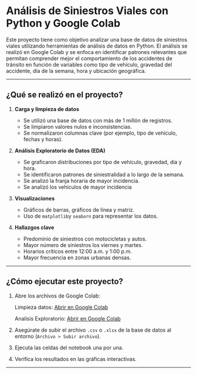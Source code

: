 # Análisis de Siniestros Viales con Python y Google Colab

Este proyecto tiene como objetivo analizar una base de datos de siniestros viales utilizando herramientas de análisis de datos en Python. El análisis se realizó en Google Colab y se enfoca en identificar patrones relevantes que permitan comprender mejor el comportamiento de los accidentes de tránsito en función de variables como tipo de vehículo, gravedad del accidente, día de la semana, hora y ubicación geográfica.

---

## ¿Qué se realizó en el proyecto?

1. **Carga y limpieza de datos**  
   - Se utilizó una base de datos con más de 1 millón de registros.
   - Se limpiaron valores nulos e inconsistencias.
   - Se normalizaron columnas clave (por ejemplo, tipo de vehículo, fechas y horas).

2. **Análisis Exploratorio de Datos (EDA)**  
   - Se graficaron distribuciones por tipo de vehículo, gravedad, día y hora.
   - Se identificaron patrones de siniestralidad a lo largo de la semana.
   - Se analizó la franja horaria de mayor incidencia.
   - Se analizó los vehiculos de mayor incidencia
  

3. **Visualizaciones**  
   - Gráficos de barras, gráficos de línea y matriz.
   - Uso de `matplotlib`y `seaborn` para representar los datos.

4. **Hallazgos clave**  
   - Predominio de siniestros con motocicletas y autos.
   - Mayor número de siniestros los viernes y martes.
   - Horarios críticos entre 12:00 a.m. y 1:00 p.m.
   - Mayor frecuencia en zonas urbanas densas.

---


## ¿Cómo ejecutar este proyecto?

1. Abre los archivos de Google Colab:

    Limpieza datos: [Abrir en Google Colab](LimpiezaProyectoFinal(1).ipynb)

    Analisis Exploratorio: [Abrir en Google Colab](AnalisisExploratorioProyectoFinal.ipynb)

2. Asegúrate de subir el archivo `.csv` o `.xlsx` de la base de datos al entorno (`Archivo > Subir archivo`).

3. Ejecuta las celdas del notebook una por una.

4. Verifica los resultados en las gráficas interactivas.

---


